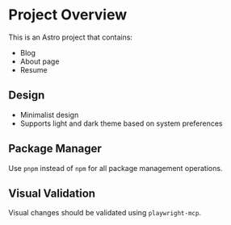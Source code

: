 # Project Overview

This is an Astro project that contains:

- Blog
- About page
- Resume

## Design

- Minimalist design
- Supports light and dark theme based on system preferences

## Package Manager

Use `pnpm` instead of `npm` for all package management operations.

## Visual Validation

Visual changes should be validated using `playwright-mcp`.
